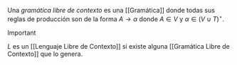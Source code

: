 Una *gramática libre de contexto* es una [[Gramática]] donde todas sus reglas de producción son de la forma $A \rightarrow \alpha$ donde $A \in V$ y $\alpha \in (V \cup T)^\star$.

> [!important] 
> $L$ es un [[Lenguaje Libre de Contexto]] si existe alguna [[Gramática Libre de Contexto]] que lo genera.
